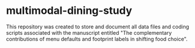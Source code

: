 # multimodal-dining-study
This repository was created to store and document all data files and coding scripts associated with the manuscript entitled "The complementary contributions of menu defaults and footprint labels in shifting food choice". 

